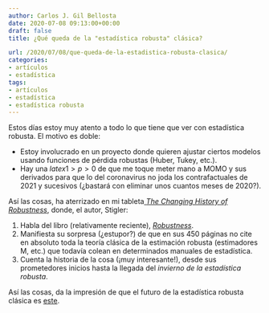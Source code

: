 ```yaml
---
author: Carlos J. Gil Bellosta
date: 2020-07-08 09:13:00+00:00
draft: false
title: ¿Qué queda de la "estadística robusta" clásica?

url: /2020/07/08/que-queda-de-la-estadistica-robusta-clasica/
categories:
- artículos
- estadística
tags:
- artículos
- estadística
- estadística robusta
---
```


Estos días estoy muy atento a todo lo que tiene que ver con estadística robusta. El motivo es doble:

 * Estoy involucrado en un proyecto donde quieren ajustar ciertos modelos usando funciones de pérdida robustas (Huber, Tukey, etc.).
 * Hay una $latex 1 > p > 0$ de que me toque meter mano a MOMO y sus derivados para que lo del coronavirus no joda los contrafactuales de 2021 y sucesivos (¿bastará con eliminar unos cuantos meses de 2020?).

Así las cosas, ha aterrizado en mi tableta[ _The Changing History of Robustness_](https://www.tandfonline.com/doi/abs/10.1198/tast.2010.10159), donde, el autor, Stigler:

1. Habla del libro (relativamente reciente), _[Robustness](https://press.princeton.edu/books/paperback/9780691170978/robustness)_.
2. Manifiesta su sorpresa (¿estupor?) de que en sus 450 páginas no cite en absoluto toda la teoría clásica de la estimación robusta (estimadores M, etc.) que todavía colean en determinados manuales de estadística.
3. Cuenta la historia de la cosa (¡muy interesante!), desde sus prometedores inicios hasta la llegada del _invierno de la estadística robusta_.

Así las cosas, da la impresión de que el futuro de la estadística robusta clásica es [este](https://www.statslife.org.uk/history-of-stats-science/2972-statistical-dinosaurs-and-other-creatures).